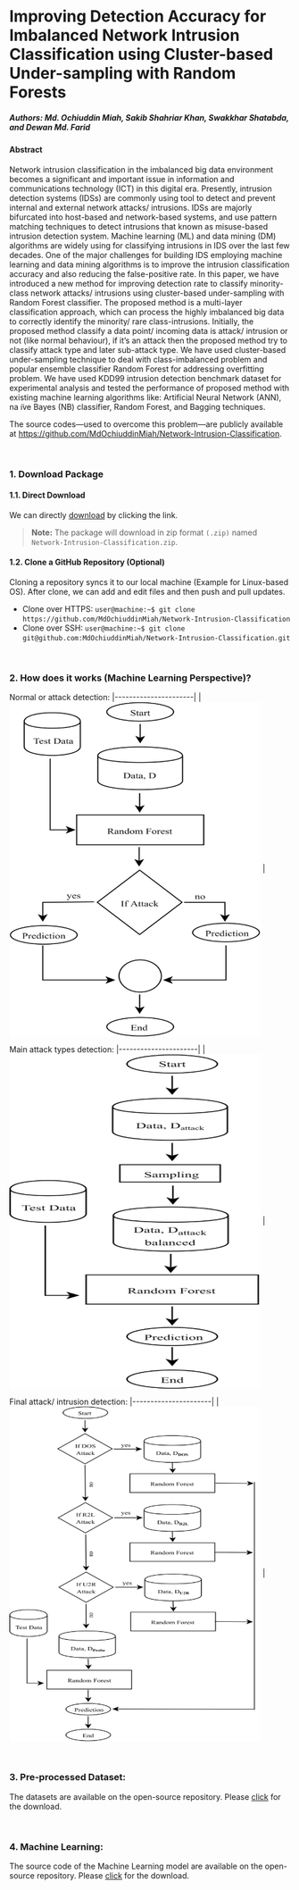 # Improving Detection Accuracy for Imbalanced Network Intrusion Classification using Cluster-based Under-sampling with Random Forests
##### Authors: Md. Ochiuddin Miah, Sakib Shahriar Khan, Swakkhar Shatabda, and Dewan Md. Farid

#### Abstract
Network intrusion classification in the imbalanced big data environment becomes a significant and important issue in information and communications technology (ICT) in this digital era. Presently, intrusion detection systems (IDSs) are commonly using tool to detect and prevent internal and external network attacks/ intrusions. IDSs are majorly bifurcated into host-based and network-based systems, and use pattern matching techniques to detect intrusions that known as misuse-based intrusion detection system. Machine learning (ML) and data mining (DM) algorithms are widely using for classifying intrusions in IDS over the last few decades. One of the major challenges for building IDS employing machine learning and data mining algorithms is to improve the intrusion classification accuracy and also reducing the false-positive rate. In this paper, we have introduced a new method for improving detection rate to classify minority-class network attacks/ intrusions using cluster-based under-sampling with Random Forest classifier. The proposed method is a multi-layer classification approach, which can process the highly imbalanced big data to correctly identify the minority/ rare class-intrusions. Initially, the proposed method classify a data point/ incoming data is attack/ intrusion or not (like normal behaviour), if it’s an attack then the proposed method try to classify attack type and later sub-attack type. We have used cluster-based under-sampling technique to deal with class-imbalanced problem and popular ensemble classifier Random Forest for addressing overfitting problem. We have used KDD99 intrusion detection benchmark dataset for experimental analysis and tested the performance of proposed method with existing machine learning algorithms like: Artificial Neural Network (ANN), na ̈ıve Bayes (NB) classifier, Random Forest, and Bagging techniques.

The source codes—used to overcome this problem—are publicly available at https://github.com/MdOchiuddinMiah/Network-Intrusion-Classification.

&nbsp;

### 1. Download Package
#### 1.1. Direct Download
We can directly [download](https://minhaskamal.github.io/DownGit/#/home?url=https://github.com/MdOchiuddinMiah/Network-Intrusion-Classification) by clicking the link.

> **Note:** The package will download in zip format `(.zip)` named `Network-Intrusion-Classification.zip`.


#### 1.2. Clone a GitHub Repository (Optional)

Cloning a repository syncs it to our local machine (Example for Linux-based OS). After clone, we can add and edit files and then push and pull updates.
- Clone over HTTPS: `user@machine:~$ git clone https://github.com/MdOchiuddinMiah/Network-Intrusion-Classification`
- Clone over SSH: `user@machine:~$ git clone git@github.com:MdOchiuddinMiah/Network-Intrusion-Classification.git `

&nbsp;


### 2. How does it works (Machine Learning Perspective)?

Normal or attack detection:
|----------------------|
|<img align="center" src="https://github.com/MdOchiuddinMiah/Network-Intrusion-Classification/blob/main/ids_block_1.png" width="450" height="600" /> |

Main attack types detection:
|----------------------|
|<img align="center" src="https://github.com/MdOchiuddinMiah/Network-Intrusion-Classification/blob/main/ids_block_2.png" width="450" height="600" /> |

Final attack/ intrusion detection:
|----------------------|
|<img align="center" src="https://github.com/MdOchiuddinMiah/Network-Intrusion-Classification/blob/main/ids_block_3.png" width="450" height="600" /> |

&nbsp;

### 3. Pre‑processed Dataset:

The datasets are available on the open-source repository. Please [click](https://drive.google.com/drive/folders/1GSW0KDK9r_XNaa49ZD8k7eS63z3Ebk-5) for the download.

&nbsp;

### 4. Machine Learning:
The source code of the Machine Learning model are available on the open-source repository. Please [click](https://github.com/MdOchiuddinMiah/Network-Intrusion-Classification/tree/main/Network-Intrusion-Classifier) for the download.
